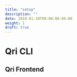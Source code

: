 ```yaml
---
title: "setup"
description: ""
date: 2018-01-30T00:00:00-04:00
weight: 1
draft: true
---
```


# Qri CLI


## Qri Frontend

